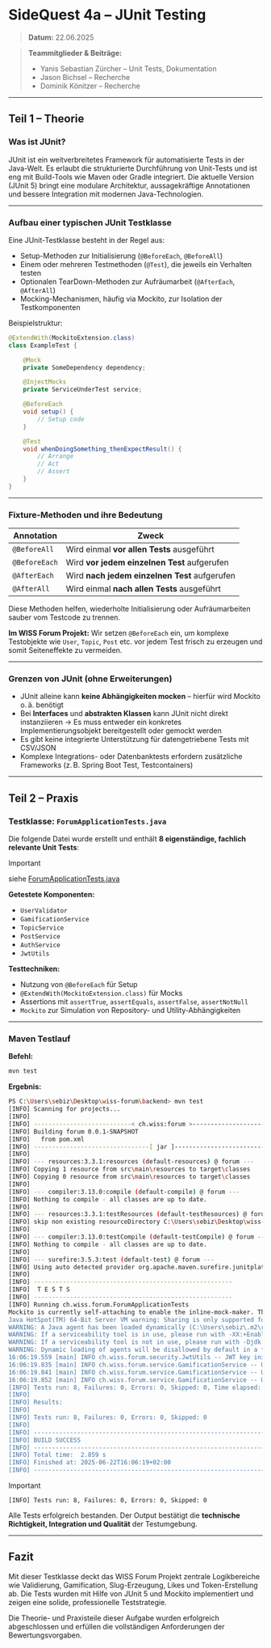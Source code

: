# SideQuest 4a – JUnit Testing

> **Datum:** 22.06.2025

> **Teammitglieder & Beiträge:**
>
> * Yanis Sebastian Zürcher – Unit Tests, Dokumentation
> * Jason Bichsel – Recherche
> * Dominik Könitzer – Recherche

---

## Teil 1 – Theorie

### Was ist JUnit?

JUnit ist ein weitverbreitetes Framework für automatisierte Tests in der Java-Welt. Es erlaubt die strukturierte Durchführung von Unit-Tests und ist eng mit Build-Tools wie Maven oder Gradle integriert. Die aktuelle Version (JUnit 5) bringt eine modulare Architektur, aussagekräftige Annotationen und bessere Integration mit modernen Java-Technologien.

---

### Aufbau einer typischen JUnit Testklasse

Eine JUnit-Testklasse besteht in der Regel aus:

* Setup-Methoden zur Initialisierung (`@BeforeEach`, `@BeforeAll`)
* Einem oder mehreren Testmethoden (`@Test`), die jeweils ein Verhalten testen
* Optionalen TearDown-Methoden zur Aufräumarbeit (`@AfterEach`, `@AfterAll`)
* Mocking-Mechanismen, häufig via Mockito, zur Isolation der Testkomponenten

Beispielstruktur:

```java
@ExtendWith(MockitoExtension.class)
class ExampleTest {

    @Mock
    private SomeDependency dependency;

    @InjectMocks
    private ServiceUnderTest service;

    @BeforeEach
    void setup() {
        // Setup code
    }

    @Test
    void whenDoingSomething_thenExpectResult() {
        // Arrange
        // Act
        // Assert
    }
}
```

---

### Fixture-Methoden und ihre Bedeutung

| Annotation    | Zweck                                         |
| ------------- | --------------------------------------------- |
| `@BeforeAll`  | Wird einmal **vor allen Tests** ausgeführt    |
| `@BeforeEach` | Wird **vor jedem einzelnen Test** aufgerufen  |
| `@AfterEach`  | Wird **nach jedem einzelnen Test** aufgerufen |
| `@AfterAll`   | Wird einmal **nach allen Tests** ausgeführt   |

Diese Methoden helfen, wiederholte Initialisierung oder Aufräumarbeiten sauber vom Testcode zu trennen.

**Im WISS Forum Projekt:** Wir setzen `@BeforeEach` ein, um komplexe Testobjekte wie `User`, `Topic`, `Post` etc. vor jedem Test frisch zu erzeugen und somit Seiteneffekte zu vermeiden.

---

### Grenzen von JUnit (ohne Erweiterungen)

* JUnit alleine kann **keine Abhängigkeiten mocken** – hierfür wird Mockito o. ä. benötigt
* Bei **Interfaces** und **abstrakten Klassen** kann JUnit nicht direkt instanziieren
  -> Es muss entweder ein konkretes Implementierungsobjekt bereitgestellt oder gemockt werden
* Es gibt keine integrierte Unterstützung für datengetriebene Tests mit CSV/JSON
* Komplexe Integrations- oder Datenbanktests erfordern zusätzliche Frameworks (z. B. Spring Boot Test, Testcontainers)

---

## Teil 2 – Praxis

### Testklasse: `ForumApplicationTests.java`

Die folgende Datei wurde erstellt und enthält **8 eigenständige, fachlich relevante Unit Tests**:

> [!important]
> siehe [ForumApplicationTests.java](https://github.com/lyfe691/wiss-forum/blob/main/backend/src/test/java/ch/wiss/forum/ForumApplicationTests.java)

**Getestete Komponenten:**

* `UserValidator`
* `GamificationService`
* `TopicService`
* `PostService`
* `AuthService`
* `JwtUtils`

**Testtechniken:**

* Nutzung von `@BeforeEach` für Setup
* `@ExtendWith(MockitoExtension.class)` für Mocks
* Assertions mit `assertTrue`, `assertEquals`, `assertFalse`, `assertNotNull`
* `Mockito` zur Simulation von Repository- und Utility-Abhängigkeiten

---

### Maven Testlauf

**Befehl:**

```bash
mvn test
```

**Ergebnis:**

```bash
PS C:\Users\sebiz\Desktop\wiss-forum\backend> mvn test
[INFO] Scanning for projects...
[INFO] 
[INFO] ---------------------------< ch.wiss:forum >----------------------------
[INFO] Building forum 0.0.1-SNAPSHOT
[INFO]   from pom.xml
[INFO] --------------------------------[ jar ]---------------------------------
[INFO] 
[INFO] --- resources:3.3.1:resources (default-resources) @ forum ---
[INFO] Copying 1 resource from src\main\resources to target\classes
[INFO] Copying 0 resource from src\main\resources to target\classes
[INFO]
[INFO] --- compiler:3.13.0:compile (default-compile) @ forum ---
[INFO] Nothing to compile - all classes are up to date.
[INFO]
[INFO] --- resources:3.3.1:testResources (default-testResources) @ forum ---
[INFO] skip non existing resourceDirectory C:\Users\sebiz\Desktop\wiss-forum\backend\src\test\resources
[INFO]
[INFO] --- compiler:3.13.0:testCompile (default-testCompile) @ forum ---
[INFO] Nothing to compile - all classes are up to date.
[INFO]
[INFO] --- surefire:3.5.3:test (default-test) @ forum ---
[INFO] Using auto detected provider org.apache.maven.surefire.junitplatform.JUnitPlatformProvider
[INFO] 
[INFO] -------------------------------------------------------
[INFO]  T E S T S
[INFO] -------------------------------------------------------
[INFO] Running ch.wiss.forum.ForumApplicationTests
Mockito is currently self-attaching to enable the inline-mock-maker. This will no longer work in future releases of the JDK. Please add Mockito as an agent to your build what is described in Mockito's documentation: https://javadoc.io/doc/org.mockito/mockito-core/latest/org/mockito/Mockito.html#0.3
Java HotSpot(TM) 64-Bit Server VM warning: Sharing is only supported for boot loader classes because bootstrap classpath has been appended
WARNING: A Java agent has been loaded dynamically (C:\Users\sebiz\.m2\repository\net\bytebuddy\byte-buddy-agent\1.15.11\byte-buddy-agent-1.15.11.jar)
WARNING: If a serviceability tool is in use, please run with -XX:+EnableDynamicAgentLoading to hide this warning
WARNING: If a serviceability tool is not in use, please run with -Djdk.instrument.traceUsage for more information
WARNING: Dynamic loading of agents will be disallowed by default in a future release
16:06:19.559 [main] INFO ch.wiss.forum.security.JwtUtils -- JWT key initialized successfully
16:06:19.835 [main] INFO ch.wiss.forum.service.GamificationService -- User testuser leveled up to level 2
16:06:19.841 [main] INFO ch.wiss.forum.service.GamificationService -- Updated user testuser stats for topic creation
16:06:19.852 [main] INFO ch.wiss.forum.service.GamificationService -- Updated user newuser stats for post creation
[INFO] Tests run: 8, Failures: 0, Errors: 0, Skipped: 0, Time elapsed: 1.359 s -- in ch.wiss.forum.ForumApplicationTests
[INFO] 
[INFO] Results:
[INFO]
[INFO] Tests run: 8, Failures: 0, Errors: 0, Skipped: 0
[INFO]
[INFO] ------------------------------------------------------------------------
[INFO] BUILD SUCCESS
[INFO] ------------------------------------------------------------------------
[INFO] Total time:  2.859 s
[INFO] Finished at: 2025-06-22T16:06:19+02:00
[INFO] ------------------------------------------------------------------------
```

> [!important]
> `[INFO] Tests run: 8, Failures: 0, Errors: 0, Skipped: 0`

Alle Tests erfolgreich bestanden. Der Output bestätigt die **technische Richtigkeit, Integration und Qualität** der Testumgebung.

---

## Fazit

Mit dieser Testklasse deckt das WISS Forum Projekt zentrale Logikbereiche wie Validierung, Gamification, Slug-Erzeugung, Likes und Token-Erstellung ab. Die Tests wurden mit Hilfe von JUnit 5 und Mockito implementiert und zeigen eine solide, professionelle Teststrategie.

Die Theorie- und Praxisteile dieser Aufgabe wurden erfolgreich abgeschlossen und erfüllen die vollständigen Anforderungen der Bewertungsvorgaben.
